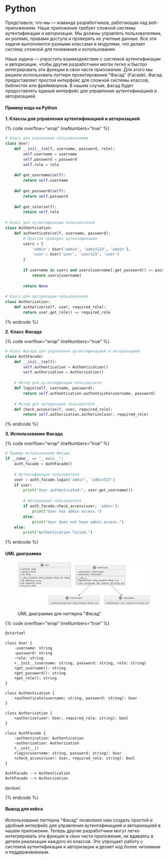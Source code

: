 # Python

Представьте, что мы — команда разработчиков, работающая над веб-приложением. Наше приложение требует сложной системы аутентификации и авторизации. Мы должны управлять пользователями, их ролями, правами доступа и проверять их учетные данные. Все эти задачи выполняются разными классами и модулями, что делает систему сложной для понимания и использования.

Наша задача — упростить взаимодействие с системой аутентификации и авторизации, чтобы другие разработчики могли легко и быстро интегрировать эти функции в свои части приложения. Для этого мы решили использовать паттерн проектирования "Фасад" (Facade). Фасад предоставляет простой интерфейс для сложной системы классов, библиотек или фреймворков. В нашем случае, фасад будет предоставлять единый интерфейс для управления аутентификацией и авторизацией.

#### Пример кода на Python

**1. Классы для управления аутентификацией и авторизацией**

{% code overflow="wrap" lineNumbers="true" %}
```python
# Класс для управления пользователями
class User:
    def __init__(self, username, password, role):
        self.username = username
        self.password = password
        self.role = role

    def get_username(self):
        return self.username

    def get_password(self):
        return self.password

    def get_role(self):
        return self.role

# Класс для аутентификации пользователей
class Authentication:
    def authenticate(self, username, password):
        # Простая проверка аутентификации
        users = {
            'admin': User('admin', 'admin123', 'admin'),
            'user': User('user', 'user123', 'user')
        }

        if username in users and users[username].get_password() == password:
            return users[username]

        return None

# Класс для авторизации пользователей
class Authorization:
    def authorize(self, user, required_role):
        return user.get_role() == required_role
```
{% endcode %}

**2. Класс Фасада**

{% code overflow="wrap" lineNumbers="true" %}
```python
# Класс Фасада для управления аутентификацией и авторизацией
class AuthFacade:
    def __init__(self):
        self.authentication = Authentication()
        self.authorization = Authorization()

    # Метод для аутентификации пользователя
    def login(self, username, password):
        return self.authentication.authenticate(username, password)

    # Метод для авторизации пользователя
    def check_access(self, user, required_role):
        return self.authorization.authorize(user, required_role)
```
{% endcode %}

**3. Использование Фасада**

{% code overflow="wrap" lineNumbers="true" %}
```python
# Пример использования Фасада
if __name__ == "__main__":
    auth_facade = AuthFacade()

    # Аутентификация пользователя
    user = auth_facade.login('admin', 'admin123')
    if user:
        print("User authenticated:", user.get_username())

        # Авторизация пользователя
        if auth_facade.check_access(user, 'admin'):
            print("User has admin access.")
        else:
            print("User does not have admin access.")
    else:
        print("Authentication failed.")
```
{% endcode %}

#### UML диаграмма

<figure><img src="../../../../../.gitbook/assets/image (2) (1) (1) (1) (1) (1) (1) (1) (1) (1) (1) (1).png" alt=""><figcaption><p>UML диаграмма для паттерна "Фасад"</p></figcaption></figure>

{% code overflow="wrap" lineNumbers="true" %}
```plantuml
@startuml

class User {
    -username: string
    -password: string
    -role: string
    +__init__(username: string, password: string, role: string)
    +get_username(): string
    +get_password(): string
    +get_role(): string
}

class Authentication {
    +authenticate(username: string, password: string): User
}

class Authorization {
    +authorize(user: User, required_role: string): bool
}

class AuthFacade {
    -authentication: Authentication
    -authorization: Authorization
    +__init__()
    +login(username: string, password: string): User
    +check_access(user: User, required_role: string): bool
}

AuthFacade --> Authentication
AuthFacade --> Authorization

@enduml
```
{% endcode %}

#### Вывод для кейса

Использование паттерна "Фасад" позволило нам создать простой и удобный интерфейс для управления аутентификацией и авторизацией в нашем приложении. Теперь другие разработчики могут легко интегрировать эти функции в свои части приложения, не вдаваясь в детали реализации каждого из классов. Это упрощает работу с системой аутентификации и авторизации и делает код более читаемым и поддерживаемым.
